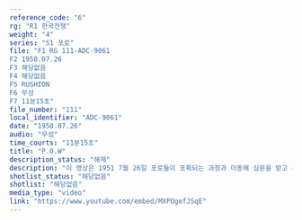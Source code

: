 ```yaml
---
reference_code: "6"
rg: "R1 한국전쟁"
weight: "4"
series: "S1 포로"
file: "F1 RG 111-ADC-9061
F2 1950.07.26
F3 해당없음 
F4 해당없음 
F5 RUSHION
F6 무성
F7 11분15초"
file_number: "111"
local_identifier: "ADC-9061"
date: "1950.07.26"
audio: "무성"
time_courts: "11분15초"
title: "P.O.W"
description_status: "해제"
description: "이 영상은 1951 7월 26일 포로들이 포획되는 과정과 이동해 심문을 받고 수용소로 다시 수용되는 과정을 보여주고 있다."
shotlist_status: "해당없음"
shotlist: "해당없음"
media_type: "video"
link: "https://www.youtube.com/embed/MXPOgefJSqE"
---
```

